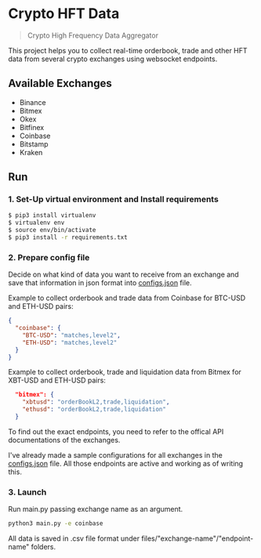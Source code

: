 # Crypto HFT Data
> Crypto High Frequency Data Aggregator

This project helps you to collect real-time orderbook, trade and other HFT data from several crypto exchanges using websocket endpoints.

## Available Exchanges
* Binance
* Bitmex
* Okex
* Bitfinex
* Coinbase
* Bitstamp
* Kraken

## Run
### 1. Set-Up virtual environment and Install requirements

```bash
$ pip3 install virtualenv
$ virtualenv env
$ source env/bin/activate
$ pip3 install -r requirements.txt
```

### 2. Prepare config file

Decide on what kind of data you want to receive from an exchange and save that information in json format into [configs.json](https://github.com/SpiralDevelopment/crypto-hft-data/blob/master/configs.json) file.

Example to collect orderbook and trade data from Coinbase for BTC-USD and ETH-USD pairs:
```json
{
  "coinbase": {
    "BTC-USD": "matches,level2",
    "ETH-USD": "matches,level2"
  }
}
```

Example to collect orderbook, trade and liquidation data from Bitmex for XBT-USD and ETH-USD pairs:

```json
  "bitmex": {
    "xbtusd": "orderBookL2,trade,liquidation",
    "ethusd": "orderBookL2,trade,liquidation"
  }
```

To find out the exact endpoints, you need to refer to the offical API documentations of the exchanges. 

I've already made a sample configurations for all exchanges in the [configs.json](https://github.com/SpiralDevelopment/crypto-hft-data/blob/master/configs.json) file. All those endpoints are active and working as of writing this.

### 3. Launch

Run main.py passing exchange name as an argument.

```bash
python3 main.py -e coinbase
```

All data is saved in .csv file format under files/"exchange-name"/"endpoint-name" folders.


